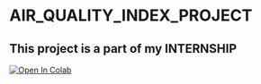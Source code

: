 # AIR_QUALITY_INDEX_PROJECT
This project is a part of my INTERNSHIP 
---
[![Open In Colab](https://colab.research.google.com/assets/colab-badge.svg)](https://colab.research.google.com/github/dwivediprashant/AIR_QUALITY_INDEX_PROJECT/blob/main/airQualityIndex.ipynb)
